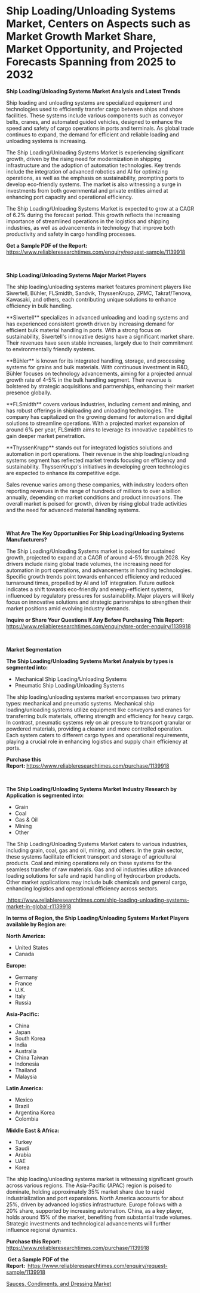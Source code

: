 <p><h1>Ship Loading/Unloading Systems Market, Centers on Aspects such as Market Growth Market Share, Market Opportunity, and Projected Forecasts Spanning from 2025 to 2032</h1></p><p><strong>Ship Loading/Unloading Systems Market Analysis and Latest Trends</strong></p>
<p><p>Ship loading and unloading systems are specialized equipment and technologies used to efficiently transfer cargo between ships and shore facilities. These systems include various components such as conveyor belts, cranes, and automated guided vehicles, designed to enhance the speed and safety of cargo operations in ports and terminals. As global trade continues to expand, the demand for efficient and reliable loading and unloading systems is increasing.</p><p>The Ship Loading/Unloading Systems Market is experiencing significant growth, driven by the rising need for modernization in shipping infrastructure and the adoption of automation technologies. Key trends include the integration of advanced robotics and AI for optimizing operations, as well as the emphasis on sustainability, prompting ports to develop eco-friendly systems. The market is also witnessing a surge in investments from both governmental and private entities aimed at enhancing port capacity and operational efficiency.</p><p>The Ship Loading/Unloading Systems Market is expected to grow at a CAGR of 6.2% during the forecast period. This growth reflects the increasing importance of streamlined operations in the logistics and shipping industries, as well as advancements in technology that improve both productivity and safety in cargo handling processes.</p></p>
<p><strong>Get a Sample PDF of the Report:&nbsp;</strong> <a href="https://www.reliableresearchtimes.com/enquiry/request-sample/1139918?utm_campaign=3577&utm_medium=2&utm_source=Github&utm_content=ia&utm_term=25032025&utm_id=ship-loadingunloading-systems">https://www.reliableresearchtimes.com/enquiry/request-sample/1139918</a></p>
<p>&nbsp;</p>
<p><strong>Ship Loading/Unloading Systems Major Market Players</strong></p>
<p><p>The ship loading/unloading systems market features prominent players like Siwertell, Bühler, FLSmidth, Sandvik, ThyssenKrupp, ZPMC, Takraf/Tenova, Kawasaki, and others, each contributing unique solutions to enhance efficiency in bulk handling.</p><p>**Siwertell** specializes in advanced unloading and loading systems and has experienced consistent growth driven by increasing demand for efficient bulk material handling in ports. With a strong focus on sustainability, Siwertell's innovative designs have a significant market share. Their revenues have seen stable increases, largely due to their commitment to environmentally friendly systems.</p><p>**Bühler** is known for its integrated handling, storage, and processing systems for grains and bulk materials. With continuous investment in R&D, Bühler focuses on technology advancements, aiming for a projected annual growth rate of 4-5% in the bulk handling segment. Their revenue is bolstered by strategic acquisitions and partnerships, enhancing their market presence globally.</p><p>**FLSmidth** covers various industries, including cement and mining, and has robust offerings in shiploading and unloading technologies. The company has capitalized on the growing demand for automation and digital solutions to streamline operations. With a projected market expansion of around 6% per year, FLSmidth aims to leverage its innovative capabilities to gain deeper market penetration.</p><p>**ThyssenKrupp** stands out for integrated logistics solutions and automation in port operations. Their revenue in the ship loading/unloading systems segment has reflected market trends focusing on efficiency and sustainability. ThyssenKrupp's initiatives in developing green technologies are expected to enhance its competitive edge.</p><p>Sales revenue varies among these companies, with industry leaders often reporting revenues in the range of hundreds of millions to over a billion annually, depending on market conditions and product innovations. The overall market is poised for growth, driven by rising global trade activities and the need for advanced material handling systems.</p></p>
<p>&nbsp;</p>
<p><strong>What Are The Key Opportunities For Ship Loading/Unloading Systems Manufacturers?</strong></p>
<p><p>The Ship Loading/Unloading Systems market is poised for sustained growth, projected to expand at a CAGR of around 4-5% through 2028. Key drivers include rising global trade volumes, the increasing need for automation in port operations, and advancements in handling technologies. Specific growth trends point towards enhanced efficiency and reduced turnaround times, propelled by AI and IoT integration. Future outlook indicates a shift towards eco-friendly and energy-efficient systems, influenced by regulatory pressures for sustainability. Major players will likely focus on innovative solutions and strategic partnerships to strengthen their market positions amid evolving industry demands.</p></p>
<p><strong>Inquire or Share Your Questions If Any Before Purchasing This Report:</strong> <a href="https://www.reliableresearchtimes.com/enquiry/pre-order-enquiry/1139918?utm_campaign=3577&utm_medium=2&utm_source=Github&utm_content=ia&utm_term=25032025&utm_id=ship-loadingunloading-systems">https://www.reliableresearchtimes.com/enquiry/pre-order-enquiry/1139918</a></p>
<p>&nbsp;</p>
<p><strong>Market Segmentation</strong></p>
<p><strong>The Ship Loading/Unloading Systems Market Analysis by types is segmented into:</strong></p>
<p><ul><li>Mechanical Ship Loading/Unloading Systems</li><li>Pneumatic Ship Loading/Unloading Systems</li></ul></p>
<p><p>The ship loading/unloading systems market encompasses two primary types: mechanical and pneumatic systems. Mechanical ship loading/unloading systems utilize equipment like conveyors and cranes for transferring bulk materials, offering strength and efficiency for heavy cargo. In contrast, pneumatic systems rely on air pressure to transport granular or powdered materials, providing a cleaner and more controlled operation. Each system caters to different cargo types and operational requirements, playing a crucial role in enhancing logistics and supply chain efficiency at ports.</p></p>
<p><strong>Purchase this Report:&nbsp;</strong><a href="https://www.reliableresearchtimes.com/purchase/1139918?utm_campaign=3577&utm_medium=2&utm_source=Github&utm_content=ia&utm_term=25032025&utm_id=ship-loadingunloading-systems">https://www.reliableresearchtimes.com/purchase/1139918</a></p>
<p>&nbsp;</p>
<p><strong>The Ship Loading/Unloading Systems Market Industry Research by Application is segmented into:</strong></p>
<p><ul><li>Grain</li><li>Coal</li><li>Gas & Oil</li><li>Mining</li><li>Other</li></ul></p>
<p><p>The Ship Loading/Unloading Systems Market caters to various industries, including grain, coal, gas and oil, mining, and others. In the grain sector, these systems facilitate efficient transport and storage of agricultural products. Coal and mining operations rely on these systems for the seamless transfer of raw materials. Gas and oil industries utilize advanced loading solutions for safe and rapid handling of hydrocarbon products. Other market applications may include bulk chemicals and general cargo, enhancing logistics and operational efficiency across sectors.</p></p>
<p><a href="https://www.reliableresearchtimes.com/ship-loading-unloading-systems-market-in-global-r1139918?utm_campaign=3577&utm_medium=2&utm_source=Github&utm_content=ia&utm_term=25032025&utm_id=ship-loadingunloading-systems">&nbsp;https://www.reliableresearchtimes.com/ship-loading-unloading-systems-market-in-global-r1139918</a></p>
<p><strong>In terms of Region, the Ship Loading/Unloading Systems Market Players available by Region are:</strong></p>
<p>
    <p> <strong> North America: </strong>
        <ul>
            <li>United States</li>
            <li>Canada</li>
        </ul>
        </p> 
    <p> <strong> Europe: </strong>
        <ul>
            <li>Germany</li>
            <li>France</li>
            <li>U.K.</li>
            <li>Italy</li>
            <li>Russia</li>
        </ul>
        </p> 
    <p> <strong> Asia-Pacific: </strong>
        <ul>
            <li>China</li>
            <li>Japan</li>
            <li>South Korea</li>
            <li>India</li>
            <li>Australia</li>
            <li>China Taiwan</li>
            <li>Indonesia</li>
            <li>Thailand</li>
            <li>Malaysia</li>
        </ul>
        </p> 
    <p> <strong> Latin America: </strong>
        <ul>
            <li>Mexico</li>
            <li>Brazil</li>
            <li>Argentina Korea</li>
            <li>Colombia</li>
        </ul>
        </p> 
    <p> <strong> Middle East & Africa: </strong>
        <ul>
            <li>Turkey</li>
            <li>Saudi</li>
            <li>Arabia</li>
            <li>UAE</li>
            <li>Korea</li>
        </ul>
    </p>
    </p>
<p><p>The ship loading/unloading systems market is witnessing significant growth across various regions. The Asia-Pacific (APAC) region is poised to dominate, holding approximately 35% market share due to rapid industrialization and port expansions. North America accounts for about 25%, driven by advanced logistics infrastructure. Europe follows with a 20% share, supported by increasing automation. China, as a key player, holds around 15% of the market, benefiting from substantial trade volumes. Strategic investments and technological advancements will further influence regional dynamics.</p></p>
<p><strong>Purchase this Report: </strong><a href="https://www.reliableresearchtimes.com/purchase/1139918?utm_campaign=3577&utm_medium=2&utm_source=Github&utm_content=ia&utm_term=25032025&utm_id=ship-loadingunloading-systems">https://www.reliableresearchtimes.com/purchase/1139918</a></p>
<p>&nbsp;<strong>Get a Sample PDF of the Report:&nbsp;&nbsp;</strong><a href="https://www.reliableresearchtimes.com/enquiry/request-sample/1139918?utm_campaign=3577&utm_medium=2&utm_source=Github&utm_content=ia&utm_term=25032025&utm_id=ship-loadingunloading-systems">https://www.reliableresearchtimes.com/enquiry/request-sample/1139918</a></p>
<p><strong></strong></p>
<p><p><a href="https://github.com/plawragarile/Market-Research-Report-List-1/blob/main/sauces-condiments-and-dressing-market.md?utm_campaign=3577&utm_medium=2&utm_source=Github&utm_content=ia&utm_term=25032025&utm_id=ship-loadingunloading-systems">Sauces, Condiments, and Dressing Market</a></p></p>
